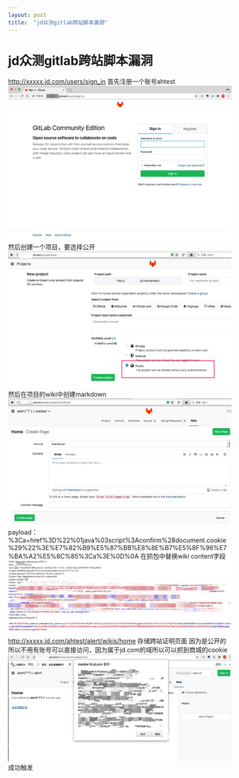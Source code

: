 ```yaml
---
layout: post
title:  "jd众测gitlab跨站脚本漏洞"
---
```

# jd众测gitlab跨站脚本漏洞


http://xxxxx.jd.com/users/sign_in 首先注册一个账号ahtest<br />
![图片1](https://github.com/white-cell/white-cell.github.io/raw/master/img/_post/5/图片%201.jpg)<br />
然后创建一个项目，要选择公开<br />
![图片2](https://github.com/white-cell/white-cell.github.io/raw/master/img/_post/4/图片%202.jpg)<br />
然后在项目的wiki中创建markdown<br />
![图片3](https://github.com/white-cell/white-cell.github.io/raw/master/img/_post/4/图片%203.jpg)<br />
payload：%3Ca+href%3D%22%01java%03script%3Aconfirm%28document.cookie%29%22%3E%E7%82%B9%E5%87%BB%E8%8E%B7%E5%8F%96%E7%BA%A2%E5%8C%85%3Ca%3E%0D%0A
在抓包中替换wiki content字段<br />
![图片4](https://github.com/white-cell/white-cell.github.io/raw/master/img/_post/4/图片%204.jpg)<br />
http://xxxxx.jd.com/ahtest/alert/wikis/home 存储跨站证明页面
因为是公开的 所以不用有账号可以直接访问，因为属于jd.com的域所以可以抓到商城的cookie
![图片5](https://github.com/white-cell/white-cell.github.io/raw/master/img/_post/4/图片%205.jpg)<br />
成功触发


